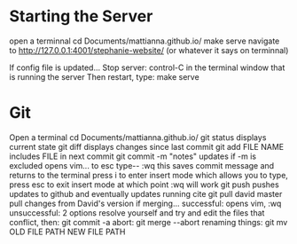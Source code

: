 # Starting the Server
open a terminnal
cd Documents/mattianna.github.io/
make serve
navigate to http://127.0.0.1:4001/stephanie-website/ (or whatever it says on terminnal)

If config file is updated...
	Stop server: control-C in the terminal window that is running the server
	Then restart, type: make serve

# Git
Open a terminal
cd Documents/mattianna.github.io/
git status
	displays current state
git diff
	displays changes since last commit
git add FILE NAME
	includes FILE in next commit
git commit -m "notes"
	updates
	if -m is excluded opens vim...
		to esc type-- :wq 
			this saves commit message and returns to the terminal
		press i to enter insert mode which allows you to type, press esc to exit insert mode at which point :wq will work
git push
	pushes updates to github and eventually updates running cite
git pull david master
	pull changes from David's version
	if merging...
		successful: opens vim, :wq 
		unsuccessful: 2 options 
			resolve yourself and try and edit the files that conflict, then: git commit -a
			abort: git merge --abort
renaming things: git mv OLD FILE PATH NEW FILE PATH
